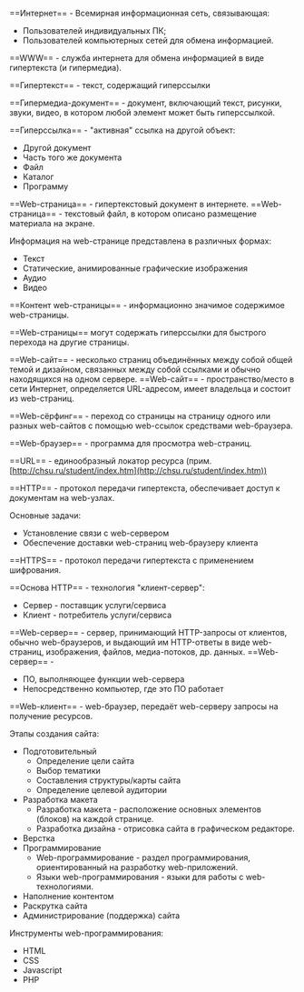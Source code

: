 ==Интернет== - Всемирная информационная сеть, связывающая:
- Пользователей индивидуальных ПК;
- Пользователей компьютерных сетей для обмена информацией.

==WWW== - служба интернета для обмена информацией в виде гипертекста (и гипермедиа).

==Гипертекст== - текст, содержащий гиперссылки

==Гипермедиа-документ== - документ, включающий текст, рисунки, звуки, видео, в котором любой элемент может быть гиперссылкой.

==Гиперссылка== - "активная" ссылка на другой объект:
- Другой документ
- Часть того же документа
- Файл
- Каталог
- Программу

==Web-страница== - гипертекстовый документ в интернете.
==Web-страница== - текстовый файл, в котором описано размещение материала на экране.

Информация на web-странице представлена в различных формах:
- Текст
- Статические, анимированные графические изображения
- Аудио
- Видео

==Контент web-страницы== - информационно значимое содержимое web-страницы.

==Web-страницы== могут содержать гиперссылки для быстрого перехода на другие страницы.

==Web-сайт== - несколько страниц объединённых между собой общей темой и дизайном, связанных между собой ссылками и обычно находящихся на одном сервере.
==Web-сайт== - пространство/место в сети Интернет, определяется URL-адресом, имеет владельца и состоит из web-страниц.

==Web-сёрфинг== - переход со страницы на страницу одного или разных web-сайтов с помощью web-ссылок средствами web-браузера.

==Web-браузер== - программа для просмотра web-страниц.

==URL== - единообразный локатор ресурса (прим. [http://chsu.ru/student/index.htm](http://chsu.ru/student/index.htm))

==HTTP== - протокол передачи гипертекста, обеспечивает доступ к документам на web-узлах.

Основные задачи:
- Установление связи с web-сервером
- Обеспечение доставки web-страниц web-браузеру клиента

==HTTPS== - протокол передачи гипертекста с применением шифрования.

==Основа HTTP== - технология "клиент-сервер":
- Сервер - поставщик услуги/сервиса
- Клиент - потребитель услуги/сервиса

==Web-сервер== - сервер, принимающий HTTP-запросы от клиентов, обычно web-браузеров, и выдающий им HTTP-ответы в виде web-страниц, изображения, файлов, медиа-потоков, др. данных.
==Web-сервер== -
- ПО, выполняющее функции web-сервера
- Непосредственно компьютер, где это ПО работает

==Web-клиент== - web-браузер, передаёт web-серверу запросы на получение ресурсов.

Этапы создания сайта:
- Подготовительный
	- Определение цели сайта
	- Выбор тематики
	- Составления структуры/карты сайта
	- Определение целевой аудитории
- Разработка макета
	- Разработка макета - расположение основных элементов (блоков) на каждой странице.
	- Разработка дизайна - отрисовка сайта в графическом редакторе.
- Верстка
- Программирование
	- Web-программирование - раздел программирования, ориентированный на разработку web-приложений.
	- Языки web-программирования - языки для работы с web-технологиями.
- Наполнение контентом
- Раскрутка сайта
- Администрирование (поддержка) сайта

Инструменты web-программирования:
- HTML
- CSS
- Javascript
- PHP